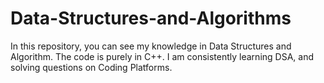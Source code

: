 # Data-Structures-and-Algorithms
In this repository, you can see my knowledge in Data Structures and Algorithm. The code is purely in C++. I am consistently learning DSA, and solving questions on Coding Platforms.
